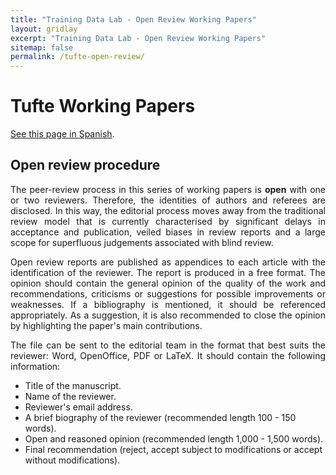 ```yaml
---
title: "Training Data Lab - Open Review Working Papers"
layout: gridlay
excerpt: "Training Data Lab - Open Review Working Papers"
sitemap: false
permalink: /tufte-open-review/
---
```


# Tufte Working Papers

<p align=" justify"><a href="/tufte-open-review-spanish/">See this page in Spanish</a>.</p>

## Open review procedure

<p align=" justify">The peer-review process in this series of working papers is <strong>open</strong> with one or two reviewers. Therefore, the identities of authors and referees are disclosed. In this way, the editorial process moves away from the traditional review model that is currently characterised by significant delays in acceptance and publication, veiled biases in review reports and a large scope for superfluous judgements associated with blind review.</p>

<p align=" justify">Open review reports are published as appendices to each article with the identification of the reviewer. The report is produced in a free format. The opinion should contain the general opinion of the quality of the work and recommendations, criticisms or suggestions for possible improvements or weaknesses. If a bibliography is mentioned, it should be referenced appropriately. As a suggestion, it is also recommended to close the opinion by highlighting the paper's main contributions.</p>

<p align=" justify">The file can be sent to the editorial team in the format that best suits the reviewer: Word, OpenOffice, PDF or LaTeX. It should contain the following information:</p>

<ul>
<li>Title of the manuscript.</li>
<li>Name of the reviewer.</li>
<li>Reviewer's email address.</li>
<li>A brief biography of the reviewer (recommended length 100 - 150 words).</li>
<li>Open and reasoned opinion (recommended length 1,000 - 1,500 words).</li>
<li>Final recommendation (reject, accept subject to modifications or accept without modifications).</li>
</ul>
<br />